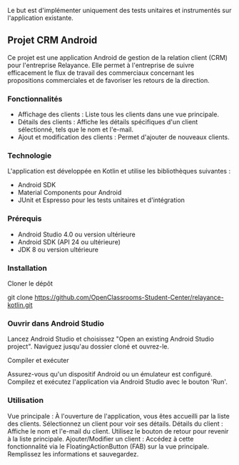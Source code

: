 Le but est d'implémenter uniquement des tests unitaires et instrumentés sur l'application existante.

## Projet CRM Android

Ce projet est une application Android de gestion de la relation client (CRM) pour l'entreprise Relayance. Elle permet à l'entreprise de suivre efficacement le flux de travail des commerciaux concernant les propositions commerciales et de favoriser les retours de la direction.

### Fonctionnalités
- Affichage des clients : Liste tous les clients dans une vue principale.
- Détails des clients : Affiche les détails spécifiques d'un client sélectionné, tels que le nom et l'e-mail.
- Ajout et modification des clients : Permet d'ajouter de nouveaux clients.

### Technologie

L'application est développée en Kotlin et utilise les bibliothèques suivantes :

- Android SDK
- Material Components pour Android
- JUnit et Espresso pour les tests unitaires et d'intégration

### Prérequis

- Android Studio 4.0 ou version ultérieure
- Android SDK (API 24 ou ultérieure)
- JDK 8 ou version ultérieure

### Installation

Cloner le dépôt

git clone https://github.com/OpenClassrooms-Student-Center/relayance-kotlin.git

### Ouvrir dans Android Studio

Lancez Android Studio et choisissez "Open an existing Android Studio project". Naviguez jusqu'au dossier cloné et ouvrez-le.

Compiler et exécuter

Assurez-vous qu'un dispositif Android ou un émulateur est configuré. Compilez et exécutez l'application via Android Studio avec le bouton 'Run'.

### Utilisation

Vue principale : À l'ouverture de l'application, vous êtes accueilli par la liste des clients. Sélectionnez un client pour voir ses détails.
Détails du client : Affiche le nom et l'e-mail du client. Utilisez le bouton de retour pour revenir à la liste principale.
Ajouter/Modifier un client : Accédez à cette fonctionnalité via le FloatingActionButton (FAB) sur la vue principale. Remplissez les informations et sauvegardez.
